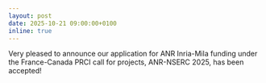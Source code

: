 ```yaml
---
layout: post
date: 2025-10-21 09:00:00+0100
inline: true
---
```

Very pleased to announce our application for ANR Inria-Mila funding under the France-Canada PRCI call for projects, ANR-NSERC 2025, has been accepted! 